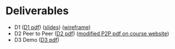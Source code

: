# Deliverables
- D1 ([D1 pdf](./deliverables/D1/Deliverable_1.pdf)) ([slides](./deliverables/D1/slides.pdf)) ([wireframe](./deliverables/D1/wireframes.pdf))
- D2 Peer to Peer ([D2 pdf](./deliverables/D2/Deliverable_2_peer_to_peer.pdf)) ([modified P2P pdf on course website](./deliverables/D2/P2P_on_446_website.pdf))
- D3 Demo ([D3 pdf](./deliverables/D3/Deliverable_3_Demo.pdf)) 
